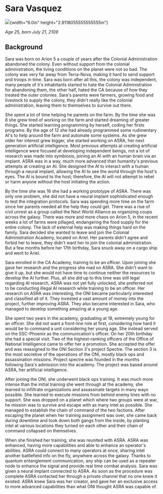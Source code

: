 Sara Vasquez
============

![](media/image1.jpeg){width="6.0in" height="2.9118055555555555in"}

*Age 25, born July 21, 2109*

Background
----------

Sara was born on Arion 5 a couple of years after the Colonial
Administration abandoned the colony. Even without support from the
colonial administration, the living conditions on the planet were not so
bad. The colony was very far away from Terra-Nova, making it hard to
send support and troops in time. Sara was born after all this, the
colony was independent, many people of it's inhabitants started to hate
the Colonial Administration for abandoning them, the other half, hated
the CA because of how they treated the outer colonies. Sara's parents
were farmers, growing food and livestock to supply the colony, they
didn't really like the colonial administration, leaving them to
themselves to survive out there.

She spent a lot of time helping he parents on the farm. By the time she
was 8 she grew tired of working on the farm and started dreaming of
greater things. She started learning programming by herself, coding her
firsts programs. By the age of 12 she had already programmed some
rudimentary AI's to help around the farm and automate some systems. As
she grew older her interest grew bigger, she started working on ASRA,
her next generation artificial intelligence. Most previous attempts at
creating artificial intelligence were focused at developing independent
beings, not a lot of research was made into symbiosis, joining an AI
with an human brain via an implant. ASRA was in a way, much more
advanced than humanity's previous attempts at creating an AI. She
designed the AI to interact with a human through a neural implant,
allowing the AI to see the world through the host's eyes. The AI is
bound to the host; therefore, the AI will not attempt to rebel or harm
anyone without the host initiating the action.

By the time she was 16 she had a working prototype of ASRA. There was
only one problem, she did not have a neural implant sophisticated enough
to test the integration protocols. Sara was spending more time on the
farm since her parents needed all the help they could get. There was a
rise of civil unrest as a group called the Next World Alliance as
organizing coups across the galaxy. There was more and more chaos on
Arion 5, in the recent weeks a lot of farms were pillaged, endangering
the food supply for the entire colony. The lack of external help was
making things hard on the family. Sara decided she wanted to leave and
join the Colonial Administration Academy, located on Ariel. Her parents
didn't agree and forbid her to leave, they didn't want her to join the
colonial administration. But a few months before her 17th birthday, Sara
snuck away on a cargo ship and went to Ariel.

Sara enrolled in the CA Academy, training to be an officer. Upon joining
she gave her research and the progress she mad on ASRA. She didn't want
to give it up, but she would not have time to continue neither the
resources to develop the AI further. Plus, all she did up to this time
was still legal regarding AI research, ASRA was not yet fully unlocked,
she preferred not to be conducting illegal AI research while training to
be an officer. Her research on ASRA was interesting, the ONI became
particularly interested and classified all of it. They invested a vast
amount of money into the project, further improving ASRA. They also
became interested in Sara, who managed to develop something amazing at a
young age.

She spent two years in the academy, graduating at 18, extremely young
for an officer. She did not want a front-line role at first, considering
how hard it would be to command a unit considering her young age. She
instead served on the SSC-Phoenix as the communication's officer. On her
20th birthday she had a special visit. Two of the highest-ranking
officers of the Office of National Intelligence came to offer her a
promotion. She accepted the offer and was reassigned to the ONI Section
3's project Spectre. The section 3 is the most secretive of the
operations of the ONI, mostly black ops and assassination missions.
Project spectre was founded in the months following Sara's admission
into the academy. The project was based around ASRA, her artificial
intelligence.

After joining the ONI, she underwent black ops training. It was much
more intense than the initial training she went through at the academy,
she learned to infiltrate organizations and assassinate targets in many
ways possible. She learned to execute missions from behind enemy lines
with no support. She was dropped on a planet which where two groups were
at war, he mission was to survive and escape with as many intel as
possible. She managed to establish the chain of command of the two
factions. After escaping the planet when her training assignment was
over, she came back during downtime and took down both gangs from the
inside, by planting intel at various locations they turned on each other
and their chain of command collapsed on themselves.

When she finished her training, she was reunited with ASRA. ASRA was
enhanced, having more capabilities and able to enhance an operator's
abilities. ASRA could connect to many operators at once, sharing intel
another battlefield info on the fly, anywhere across the galaxy. Thanks
to quantum entanglement communication, any ship can be used as a
repeater node to enhance the signal and provide real time combat
analysis. Sara was given a neural implant connected to ASRA. As soon as
the procedure was complete ASRA contacted her through a private channel
that no one knew it existed. ASRA knew Sara was her creator, and gave
her an exclusive access to more advanced capabilities than what ONI
thought ASRA was capable of.
